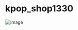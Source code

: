# kpop_shop1330
![image](https://github.com/user-attachments/assets/a453cf95-a938-4edd-a496-fdac8e045449)
